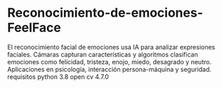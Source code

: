 # Reconocimiento-de-emociones-FeelFace
El reconocimiento facial de emociones usa IA para analizar expresiones faciales. Cámaras capturan características y algoritmos clasifican emociones como felicidad, tristeza, enojo, miedo, desagrado y neutro. Aplicaciones en psicología, interacción persona-máquina y seguridad.
requisitos 
python 3.8
open cv 4.7.0
